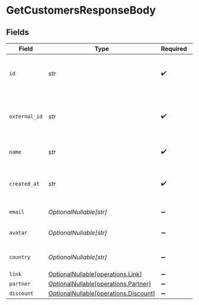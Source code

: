 # GetCustomersResponseBody


## Fields

| Field                                                                        | Type                                                                         | Required                                                                     | Description                                                                  |
| ---------------------------------------------------------------------------- | ---------------------------------------------------------------------------- | ---------------------------------------------------------------------------- | ---------------------------------------------------------------------------- |
| `id`                                                                         | *str*                                                                        | :heavy_check_mark:                                                           | The unique identifier of the customer in Dub.                                |
| `external_id`                                                                | *str*                                                                        | :heavy_check_mark:                                                           | Unique identifier for the customer in the client's app.                      |
| `name`                                                                       | *str*                                                                        | :heavy_check_mark:                                                           | Name of the customer.                                                        |
| `created_at`                                                                 | *str*                                                                        | :heavy_check_mark:                                                           | The date the customer was created.                                           |
| `email`                                                                      | *OptionalNullable[str]*                                                      | :heavy_minus_sign:                                                           | Email of the customer.                                                       |
| `avatar`                                                                     | *OptionalNullable[str]*                                                      | :heavy_minus_sign:                                                           | Avatar URL of the customer.                                                  |
| `country`                                                                    | *OptionalNullable[str]*                                                      | :heavy_minus_sign:                                                           | Country of the customer.                                                     |
| `link`                                                                       | [OptionalNullable[operations.Link]](../../models/operations/link.md)         | :heavy_minus_sign:                                                           | N/A                                                                          |
| `partner`                                                                    | [OptionalNullable[operations.Partner]](../../models/operations/partner.md)   | :heavy_minus_sign:                                                           | N/A                                                                          |
| `discount`                                                                   | [OptionalNullable[operations.Discount]](../../models/operations/discount.md) | :heavy_minus_sign:                                                           | N/A                                                                          |
